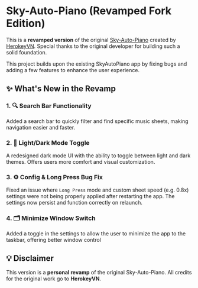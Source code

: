 # Sky-Auto-Piano (Revamped Fork Edition)

This is a **revamped version** of the original [Sky-Auto-Piano](https://github.com/HerokeyVN/Sky-Auto-Piano) created by [HerokeyVN](https://github.com/HerokeyVN). Special thanks to the original developer for building such a solid foundation.

This project builds upon the existing SkyAutoPiano app by fixing bugs and adding a few features to enhance the user experience.

## ✨ What's New in the Revamp

### 1. 🔍 Search Bar Functionality

Added a search bar to quickly filter and find specific music sheets, making navigation easier and faster.

### 2. 🌙 Light/Dark Mode Toggle

A redesigned dark mode UI with the ability to toggle between light and dark themes. Offers users more comfort and visual customization.

### 3. ⚙️ Config & Long Press Bug Fix

Fixed an issue where `Long Press` mode and custom sheet speed (e.g. 0.8x) settings were not being properly applied after restarting the app. The settings now persist and function correctly on relaunch.

### 4. 🗂️ Minimize Window Switch

Added a toggle in the settings to allow the user to minimize the app to the taskbar, offering better window control

## 💡 Disclaimer

This version is a **personal revamp** of the original Sky-Auto-Piano. All credits for the original work go to **HerokeyVN**.
